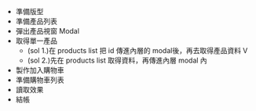 


- 準備版型
- 準備產品列表
- 彈出產品視窗 Modal
- 取得單一產品
  - (sol 1.)在 products list 把 id 傳進內層的 modal後，再去取得產品資料 V
  - (sol 2.)先在 products list 取得資料，再傳進內層 modal 內
- 製作加入購物車
- 準備購物車列表
- 讀取效果
- 結帳